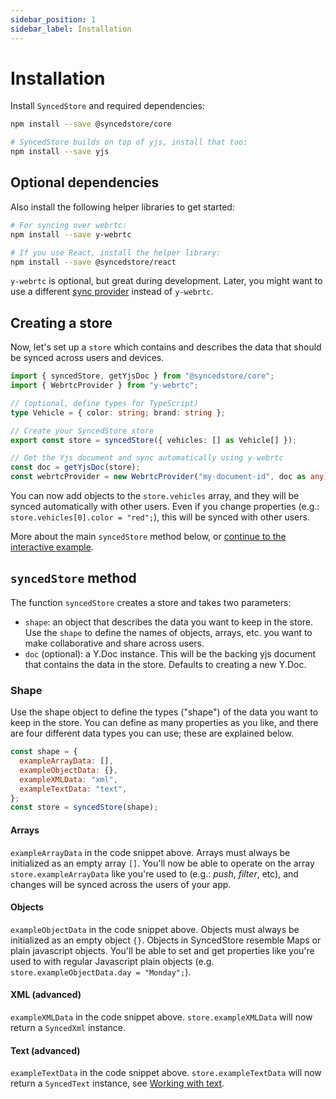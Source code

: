 ```yaml
---
sidebar_position: 1
sidebar_label: Installation
---
```


# Installation

Install `SyncedStore` and required dependencies:

```bash
npm install --save @syncedstore/core

# SyncedStore builds on top of yjs, install that too:
npm install --save yjs
```

## Optional dependencies

Also install the following helper libraries to get started:

```bash
# For syncing over webrtc:
npm install --save y-webrtc

# If you use React, install the helper library:
npm install --save @syncedstore/react
```

`y-webrtc` is optional, but great during development. Later, you might want to use a different [sync provider](/docs/sync-providers) instead of `y-webrtc`.

## Creating a store

Now, let's set up a `store` which contains and describes the data that should be synced across users and devices.

```typescript
import { syncedStore, getYjsDoc } from "@syncedstore/core";
import { WebrtcProvider } from "y-webrtc";

// (optional, define types for TypeScript)
type Vehicle = { color: string; brand: string };

// Create your SyncedStore store
export const store = syncedStore({ vehicles: [] as Vehicle[] });

// Get the Yjs document and sync automatically using y-webrtc
const doc = getYjsDoc(store);
const webrtcProvider = new WebrtcProvider("my-document-id", doc as any);
```

You can now add objects to the `store.vehicles` array, and they will be synced automatically with other users. Even if you change properties (e.g.: `store.vehicles[0].color = "red";`), this will be synced with other users.

More about the main `syncedStore` method below, or [continue to the interactive example](example).

## `syncedStore` method

The function `syncedStore` creates a store and takes two parameters:

- `shape`: an object that describes the data you want to keep in the store. Use the `shape` to define the names of objects, arrays, etc. you want to make collaborative and share across users.
- `doc` (optional): a Y.Doc instance. This will be the backing yjs document that contains the data in the store. Defaults to creating a new Y.Doc.

### Shape

Use the shape object to define the types ("shape") of the data you want to keep in the store. You can define as many properties as you like, and there are four different data types you can use; these are explained below.

```javascript
const shape = {
  exampleArrayData: [],
  exampleObjectData: {},
  exampleXMLData: "xml",
  exampleTextData: "text",
};
const store = syncedStore(shape);
```

#### Arrays

`exampleArrayData` in the code snippet above. Arrays must always be initialized as an empty array `[]`. You'll now be able to operate on the array `store.exampleArrayData` like you're used to (e.g.: _push_, _filter_, etc), and changes will be synced across the users of your app.

#### Objects

`exampleObjectData` in the code snippet above. Objects must always be initialized as an empty object `{}`. Objects in SyncedStore resemble Maps or plain javascript objects. You'll be able to set and get properties like you're used to with regular Javascript plain objects (e.g. `store.exampleObjectData.day = "Monday";`).

#### XML (advanced)

`exampleXMLData` in the code snippet above. `store.exampleXMLData` will now return a `SyncedXml` instance.

#### Text (advanced)

`exampleTextData` in the code snippet above. `store.exampleTextData` will now return a `SyncedText` instance, see [Working with text](../advanced/text).
